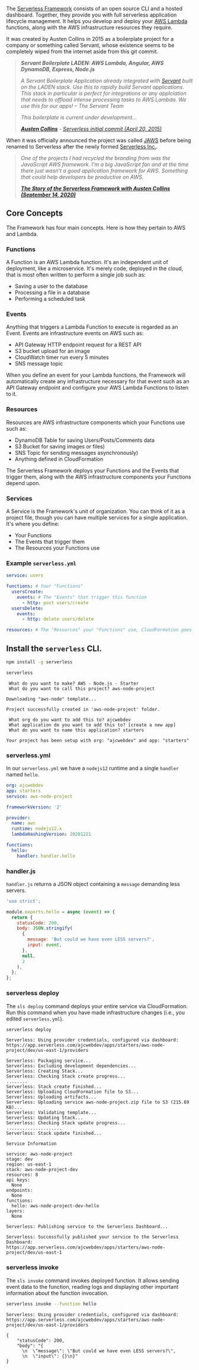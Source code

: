 The [Serverless Framework](https://www.serverless.com/framework/docs/) consists of an open source CLI and a hosted dashboard. Together, they provide you with full serverless application lifecycle management. It helps you develop and deploy your [AWS Lambda](https://www.serverless.com/framework/docs/providers/aws/guide/intro/) functions, along with the AWS infrastructure resources they require.

It was created by Austen Collins in 2015 as a boilerplate project for a company or something called Servant, whose existence seems to be completely wiped from the internet aside from this git commit.

>***Servant Boilerplate LADEN: AWS Lambda, Angular, AWS DynamoDB, Express, Node.js***
>
>*A Servant Boilerplate Application already integrated with [Servant](https://www.servant.co) built on the LADEN stack.  Use this to rapidly build Servant applications. This stack in particular is perfect for integrations or any applciation that needs to offload intense processing tasks to AWS Lambda.  We use this for our apps! –  The Servant Team*
>
>*This boilerplate is current under development...*
>
>***[Austen Collins](https://github.com/ac360)*** - *[Serverless initial commit (April 20, 2015)](https://github.com/serverless/serverless/commit/b297fcb835428108bd1b4e75cb519c0fabff39fa)*

When it was officially announced the project was called [JAWS](https://www.youtube.com/watch?v=D_U6luQ6I90) before being renamed to Serverless after the newly formed [Serverless Inc.](https://www.businesswire.com/news/home/20161012005381/en/Serverless-Inc.-Nets-3M-to-Radically-Simplify-Cloud-Infrastructure).

>*One of the projects I had recycled the branding from was the JavaScript AWS framework. I'm a big JavaScript fan and at the time there just wasn't a good application framework for AWS. Something that could help developers be productive on AWS.*
>
>***[The Story of the Serverless Framework with Austen Collins (September 14, 2020)](https://www.serverlesschats.com/66/)***

## Core Concepts

The Framework has four main concepts. Here is how they pertain to AWS and Lambda.

### Functions

A Function is an AWS Lambda function. It's an independent unit of deployment, like a microservice. It's merely code, deployed in the cloud, that is most often written to perform a single job such as:

* Saving a user to the database
* Processing a file in a database
* Performing a scheduled task

### Events

Anything that triggers a Lambda Function to execute is regarded as an Event. Events are infrastructure events on AWS such as:

* API Gateway HTTP endpoint request for a REST API
* S3 bucket upload for an image
* CloudWatch timer run every 5 minutes
* SNS message topic

When you define an event for your Lambda functions, the Framework will automatically create any infrastructure necessary for that event such as an API Gateway endpoint and configure your AWS Lambda Functions to listen to it.

### Resources

Resources are AWS infrastructure components which your Functions use such as:

* DynamoDB Table for saving Users/Posts/Comments data
* S3 Bucket for saving images or files)
* SNS Topic for sending messages asynchronously)
* Anything defined in CloudFormation

The Serverless Framework deploys your Functions and the Events that trigger them, along with the AWS infrastructure components your Functions depend upon.

### Services

A Service is the Framework's unit of organization. You can think of it as a project file, though you can have multiple services for a single application. It's where you define:
* Your Functions
* The Events that trigger them
* The Resources your Functions use

### Example `serverless.yml`

```yaml
service: users

functions: # Your "Functions"
  usersCreate:
    events: # The "Events" that trigger this function
      - http: post users/create
  usersDelete:
    events:
      - http: delete users/delete

resources: # The "Resources" your "Functions" use, CloudFormation goes here
```

## Install the `serverless` CLI.

```bash
npm install -g serverless
```

```bash
serverless
```

```
 What do you want to make? AWS - Node.js - Starter
 What do you want to call this project? aws-node-project

Downloading "aws-node" template...

Project successfully created in 'aws-node-project' folder.
```

```
 What org do you want to add this to? ajcwebdev
 What application do you want to add this to? [create a new app]
 What do you want to name this application? starters

Your project has been setup with org: "ajcwebdev" and app: "starters"
```

### serverless.yml

In our `serverless.yml` we have a `nodejs12` runtime and a single `handler` named `hello`.

```yaml
org: ajcwebdev
app: starters
service: aws-node-project

frameworkVersion: '2'

provider:
  name: aws
  runtime: nodejs12.x
  lambdaHashingVersion: 20201221

functions:
  hello:
    handler: handler.hello
```

### handler.js

`handler.js` returns a JSON object containing a `message` demanding less servers.

```javascript
'use strict';

module.exports.hello = async (event) => {
  return {
    statusCode: 200,
    body: JSON.stringify(
      {
        message: 'But could we have even LESS servers?',
        input: event,
      },
      null,
      2
    ),
  };
};
```

### serverless deploy

The `sls deploy` command deploys your entire service via CloudFormation. Run this command when you have made infrastructure changes (i.e., you edited `serverless.yml`).

```bash
serverless deploy
```

```
Serverless: Using provider credentials, configured via dashboard:
https://app.serverless.com/ajcwebdev/apps/starters/aws-node-project/dev/us-east-1/providers

Serverless: Packaging service...
Serverless: Excluding development dependencies...
Serverless: Creating Stack...
Serverless: Checking Stack create progress...
........
Serverless: Stack create finished...
Serverless: Uploading CloudFormation file to S3...
Serverless: Uploading artifacts...
Serverless: Uploading service aws-node-project.zip file to S3 (215.69 KB)...
Serverless: Validating template...
Serverless: Updating Stack...
Serverless: Checking Stack update progress...
.....................
Serverless: Stack update finished...

Service Information

service: aws-node-project
stage: dev
region: us-east-1
stack: aws-node-project-dev
resources: 8
api keys:
  None
endpoints:
  None
functions:
  hello: aws-node-project-dev-hello
layers:
  None

Serverless: Publishing service to the Serverless Dashboard...

Serverless: Successfully published your service to the Serverless Dashboard:
https://app.serverless.com/ajcwebdev/apps/starters/aws-node-project/dev/us-east-1
```

### serverless invoke

The `sls invoke` command invokes deployed function. It allows sending event data to the function, reading logs and displaying other important information about the function invocation.

```bash
serverless invoke --function hello
```

```
Serverless: Using provider credentials, configured via dashboard:
https://app.serverless.com/ajcwebdev/apps/starters/aws-node-project/dev/us-east-1/providers

{
    "statusCode": 200,
    "body": "{
      \n  \"message\": \"But could we have even LESS servers?\",
      \n  \"input\": {}\n}"
}
```